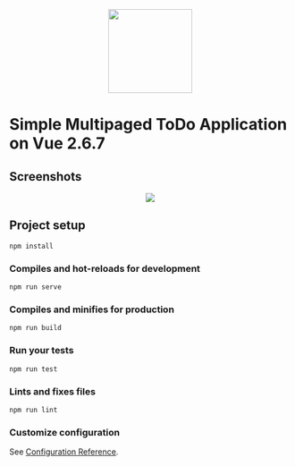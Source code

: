 <div align="center"> 
  <a href="https://github.com/StanislawVictorovich/ngToDo-App">
    <img width="150" height="150" src="https://sdtimes.com/wp-content/uploads/2014/09/todo-manager-icon.png">
  </a>
</div>

# Simple Multipaged ToDo Application on Vue 2.6.7

## Screenshots

<div align="center"> 
  <img src="https://i.ibb.co/wLznXrC/image.png">
</div>

## Project setup
```
npm install
```

### Compiles and hot-reloads for development
```
npm run serve
```

### Compiles and minifies for production
```
npm run build
```

### Run your tests
```
npm run test
```

### Lints and fixes files
```
npm run lint
```

### Customize configuration
See [Configuration Reference](https://cli.vuejs.org/config/).
